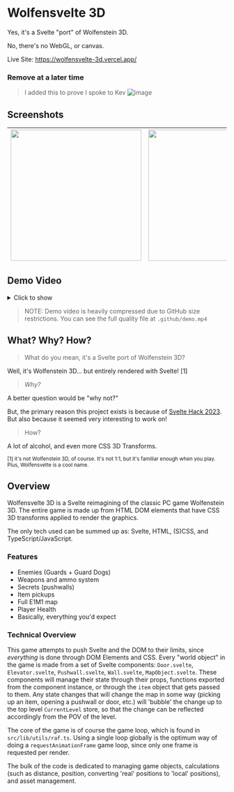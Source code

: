 # Wolfensvelte 3D

Yes, it's a Svelte "port" of Wolfenstein 3D.

No, there's no WebGL, or canvas.

Live Site: https://wolfensvelte-3d.vercel.app/

### Remove at a later time

> I added this to prove I spoke to Kev
> ![image](https://github.com/snuffyDev/Wolfensvelte-3D/assets/72365477/bbe2b2b1-1fe2-488b-b5f3-b579780ddd8c)


## Screenshots

<div align="center">

| <img src="https://user-images.githubusercontent.com/72365477/232335697-ff217511-9e75-455f-b892-8452bab6d0d1.png" width="300" height="300" /> | <img src="https://user-images.githubusercontent.com/72365477/232335679-c8401c92-34ac-49e4-9502-222c8e42cd4d.png" width="300" height="300" /> | <img src="https://user-images.githubusercontent.com/72365477/232335652-eb53ae65-30b8-4701-a0b1-473d06047d1e.png" width="300" height="300" /> |
| -------------------------------------------------------------------------------------------------------------------------------------------- | -------------------------------------------------------------------------------------------------------------------------------------------- | -------------------------------------------------------------------------------------------------------------------------------------------- |

</div>

## Demo Video

<details>
<summary>Click to show</summary>
<video src="https://user-images.githubusercontent.com/72365477/232336502-42413936-cd7e-4ec0-a68e-dbed0529faf3.mp4" playsinline width="100" height="100" controls> </video>
</details>

> NOTE: Demo video is heavily compressed due to GitHub size restrictions. You can see the full quality file at `.github/demo.mp4`

## What? Why? How?

> What do you mean, it's a Svelte port of Wolfenstein 3D?

Well, it's Wolfenstein 3D... but entirely rendered with Svelte! [1]

> _Why?_

A better question would be "why not?"

But, the primary reason this project exists is because of [Svelte Hack 2023](http://hack.sveltesociety.dev/). But also because it seemed very interesting to work on!

> How?

A lot of alcohol, and even more CSS 3D Transforms.

<sup>[1] it's not Wolfenstein 3D, of course. It's not 1:1, but it's familiar enough when you play. Plus, Wolfensvelte is a cool name.

## Overview

Wolfensvelte 3D is a Svelte reimagining of the classic PC game Wolfenstein 3D. The entire game is made up from HTML DOM elements that have CSS 3D transforms applied to render the graphics.

The only tech used can be summed up as: Svelte, HTML, (S)CSS, and TypeScript/JavaScript.

### Features

- Enemies (Guards + Guard Dogs)
- Weapons and ammo system
- Secrets (pushwalls)
- Item pickups
- Full E1M1 map
- Player Health
- Basically, everything you'd expect

### Technical Overview

This game attempts to push Svelte and the DOM to their limits, since _everything_ is done through DOM Elements and CSS. Every "world object" in the game is made from a set of Svelte components: `Door.svelte`, `Elevator.svelte`, `Pushwall.svelte`, `Wall.svelte`, `MapObject.svelte`. These components will manage their state through their props, functions exported from the component instance, or through the `item` object that gets passed to them. Any state changes that will change the map in some way (picking up an item, opening a pushwall or door, etc.) will 'bubble' the change up to the top level `CurrentLevel` store, so that the change can be reflected accordingly from the POV of the level.

The core of the game is of course the game loop, which is found in `src/lib/utils/raf.ts`. Using a single loop globally is the optimum way of doing a `requestAnimationFrame` game loop, since only one frame is requested per render.

The bulk of the code is dedicated to managing game objects, calculations (such as distance, position, converting 'real' positions to 'local' positions), and asset management.
